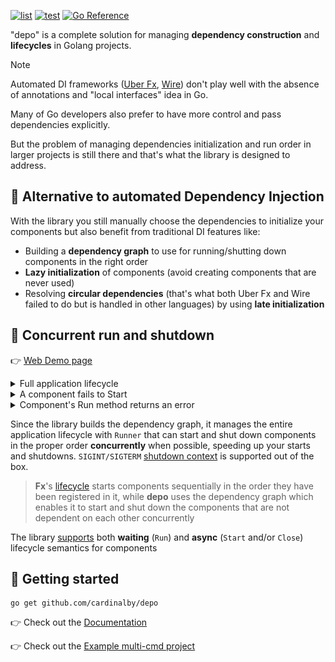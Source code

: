 [![list](https://github.com/cardinalby/depo/actions/workflows/list.yml/badge.svg)](https://github.com/cardinalby/depo/actions/workflows/list.yml)
[![test](https://github.com/cardinalby/depo/actions/workflows/test.yml/badge.svg)](https://github.com/cardinalby/depo/actions/workflows/test.yml)
[![Go Reference](https://pkg.go.dev/badge/github.com/cardinalby/depo.svg)](https://pkg.go.dev/github.com/cardinalby/depo)

"depo" is a complete solution for managing **dependency construction** and **lifecycles** in Golang projects.

> [!NOTE]
> Automated DI frameworks ([Uber Fx](https://github.com/uber-go/fx), [Wire](https://github.com/google/wire))
> don't play well with the absence of annotations and "local interfaces" idea in Go. 
> 
> Many of Go developers also prefer to have more control and pass dependencies explicitly. 
> 
> But the problem of managing dependencies initialization and run order in larger projects is 
> still there and that's what the library is designed to address.

## 🔹 Alternative to automated Dependency Injection

With the library you still manually choose the dependencies to initialize your components but also benefit
from traditional DI features like:
- Building a **dependency graph** to use for running/shutting down components in the right order
- **Lazy initialization** of components (avoid creating components that are never used)
- Resolving **circular dependencies** (that's what both Uber Fx and Wire failed to do but is handled in other languages)
  by using **late initialization**

## 🔹 Concurrent run and shutdown

👉 [Web Demo page](https://cardinalby.github.io/depo/)

<details>
<summary>Full application lifecycle</summary>
    <img align="center" src="docs/assets/runner/full_lc.gif"/>
</details>

<details>
<summary>A component fails to Start</summary>
    <img align="center" src="docs/assets/runner/start_err.gif"/>
</details>

<details>
<summary>Component's Run method returns an error</summary>
    <img align="center" src="docs/assets/runner/wait_err.gif"/>
</details>

Since the library builds the dependency graph, it manages the entire application lifecycle with `Runner` that can start and 
shut down components in the proper order **concurrently** when possible, speeding up your starts and shutdowns.
`SIGINT/SIGTERM` [shutdown context](/pkg/contexts/shutdown_context.go) is supported out of the box.

> **Fx**'s [lifecycle](https://uber-go.github.io/fx/lifecycle.html) starts components sequentially in the order they have 
> been registered in it, while **depo** uses the dependency graph which enables it to start and shut down the components 
> that are not dependent on each other concurrently

The library [supports](docs/3_lifecycle.md) both **waiting** (`Run`) and **async** (`Start` and/or `Close`) 
lifecycle semantics for components

## 🔹 Getting started

```shell
go get github.com/cardinalby/depo
```

👉 Check out the [Documentation](/docs/1_basics.md)

👉 Check out the [Example multi-cmd project](./examples/simple)